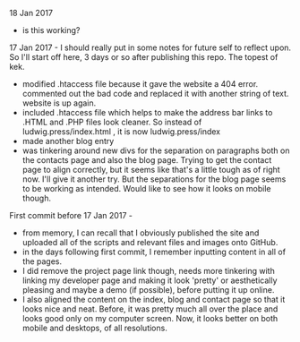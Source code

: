 18 Jan 2017
- is this working?

17 Jan 2017 - I should really put in some notes for future self to reflect upon. So I'll start off here, 3 days or so after publishing this repo. The topest of kek.
- modified .htaccess file because it gave the website a 404 error. commented out the bad code and replaced it with another string of text. website is up again.
- included .htaccess file which helps to make the address bar links to .HTML and .PHP files look cleaner. So instead of ludwig.press/index.html , it is now ludwig.press/index
- made another blog entry
- was tinkering around new divs for the separation on paragraphs both on the contacts page and also the blog page. Trying to get the contact page to align correctly, but it seems like that's a little tough as of right now. I'll give it another try. But the separations for the blog page seems to be working as intended. Would like to see how it looks on mobile though.

First commit before 17 Jan 2017 -
- from memory, I can recall that I obviously published the site and uploaded all of the scripts and relevant files and images onto GitHub.
- in the days following first commit, I remember inputting content in all of the pages.
- I did remove the project page link though, needs more tinkering with linking my developer page and making it look 'pretty' or aesthetically pleasing and maybe a demo (if possible), before putting it up online.
- I also aligned the content on the index, blog and contact page so that it looks nice and neat. Before, it was pretty much all over the place and looks good only on my computer screen. Now, it looks better on both mobile and desktops, of all resolutions.
